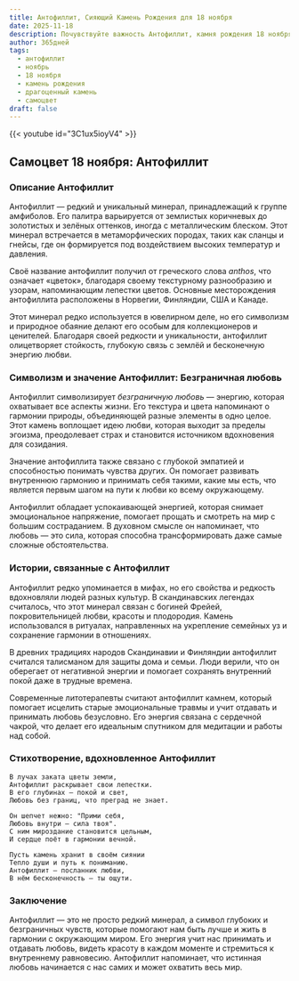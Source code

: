 ```yaml
---
title: Антофиллит, Сияющий Камень Рождения для 18 ноября
date: 2025-11-18
description: Почувствуйте важность Антофиллит, камня рождения 18 ноября, который символизирует Безграничная любовь. Пусть его красота и значение осветят ваш день.
author: 365дней
tags:
  - антофиллит
  - ноябрь
  - 18 ноября
  - камень рождения
  - драгоценный камень
  - самоцвет
draft: false
---
```


{{< youtube id="3C1ux5ioyV4" >}}

## Самоцвет 18 ноября: Антофиллит

### Описание Антофиллит

Антофиллит — редкий и уникальный минерал, принадлежащий к группе амфиболов. Его палитра варьируется от землистых коричневых до золотистых и зелёных оттенков, иногда с металлическим блеском. Этот минерал встречается в метаморфических породах, таких как сланцы и гнейсы, где он формируется под воздействием высоких температур и давления.

Своё название антофиллит получил от греческого слова _anthos_, что означает «цветок», благодаря своему текстурному разнообразию и узорам, напоминающим лепестки цветов. Основные месторождения антофиллита расположены в Норвегии, Финляндии, США и Канаде.

Этот минерал редко используется в ювелирном деле, но его символизм и природное обаяние делают его особым для коллекционеров и ценителей. Благодаря своей редкости и уникальности, антофиллит олицетворяет стойкость, глубокую связь с землёй и бесконечную энергию любви.

### Символизм и значение Антофиллит: Безграничная любовь

Антофиллит символизирует _безграничную любовь_ — энергию, которая охватывает все аспекты жизни. Его текстура и цвета напоминают о гармонии природы, объединяющей разные элементы в одно целое. Этот камень воплощает идею любви, которая выходит за пределы эгоизма, преодолевает страх и становится источником вдохновения для созидания.

Значение антофиллита также связано с глубокой эмпатией и способностью понимать чувства других. Он помогает развивать внутреннюю гармонию и принимать себя такими, какие мы есть, что является первым шагом на пути к любви ко всему окружающему.

Антофиллит обладает успокаивающей энергией, которая снимает эмоциональное напряжение, помогает прощать и смотреть на мир с большим состраданием. В духовном смысле он напоминает, что любовь — это сила, которая способна трансформировать даже самые сложные обстоятельства.

### Истории, связанные с Антофиллит

Антофиллит редко упоминается в мифах, но его свойства и редкость вдохновляли людей разных культур. В скандинавских легендах считалось, что этот минерал связан с богиней Фрейей, покровительницей любви, красоты и плодородия. Камень использовался в ритуалах, направленных на укрепление семейных уз и сохранение гармонии в отношениях.

В древних традициях народов Скандинавии и Финляндии антофиллит считался талисманом для защиты дома и семьи. Люди верили, что он оберегает от негативной энергии и помогает сохранять внутренний покой даже в трудные времена.

Современные литотерапевты считают антофиллит камнем, который помогает исцелить старые эмоциональные травмы и учит отдавать и принимать любовь безусловно. Его энергия связана с сердечной чакрой, что делает его идеальным спутником для медитации и работы над собой.

### Стихотворение, вдохновленное Антофиллит

```
В лучах заката цветы земли,  
Антофиллит раскрывает свои лепестки.  
В его глубинах — покой и свет,  
Любовь без границ, что преград не знает.

Он шепчет нежно: "Прими себя,  
Любовь внутри — сила твоя".  
С ним мироздание становится цельным,  
И сердце поёт в гармонии вечной.

Пусть камень хранит в своём сиянии  
Тепло души и путь к пониманию.  
Антофиллит — посланник любви,  
В нём бесконечность — ты ощути.
```

### Заключение

Антофиллит — это не просто редкий минерал, а символ глубоких и безграничных чувств, которые помогают нам быть лучше и жить в гармонии с окружающим миром. Его энергия учит нас принимать и отдавать любовь, видеть красоту в каждом моменте и стремиться к внутреннему равновесию. Антофиллит напоминает, что истинная любовь начинается с нас самих и может охватить весь мир.